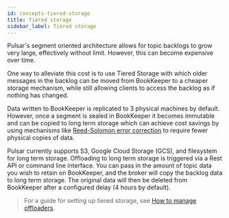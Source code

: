 ```yaml
---
id: concepts-tiered-storage
title: Tiered storage
sidebar_label: Tiered storage
---
```


Pulsar's segment oriented architecture allows for topic backlogs to grow very large, effectively without limit. However, this can become expensive over time.

One way to alleviate this cost is to use Tiered Storage with which older messages in the backlog can be moved from BookKeeper to a cheaper storage mechanism, while still allowing clients to access the backlog as if nothing has changed.

Data written to BookKeeper is replicated to 3 physical machines by default. However, once a segment is sealed in BookKeeper it becomes immutable and can be copied to long term storage which can achieve cost savings by using mechanisms like [Reed-Solomon error correction](https://en.wikipedia.org/wiki/Reed%E2%80%93Solomon_error_correction) to require fewer physical copies of data.

Pulsar currently supports S3, Google Cloud Storage (GCS), and filesystem for long term storage. Offloading to long term storage is triggered via a Rest API or command line interface. You can pass in the amount of topic data you wish to retain on BookKeeper, and the broker will copy the backlog data to long term storage. The original data will then be deleted from BookKeeper after a configured delay (4 hours by default).

> For a guide for setting up tiered storage, see [How to manage offloaders](tiered-how-to-manage-offloaders.md).

